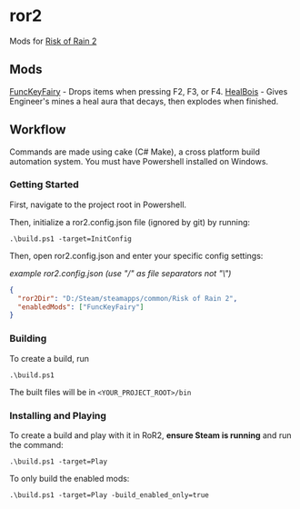 # ror2

Mods for [Risk of Rain 2](https://store.steampowered.com/app/632360/Risk_of_Rain_2/)

## Mods

[FuncKeyFairy](https://github.com/dasmods/ror2/tree/master/Mods/FuncKeyFairy) - Drops items when pressing F2, F3, or F4.
[HealBois](https://github.com/dasmods/ror2/tree/master/Mods/HealBois) - Gives Engineer's mines a heal aura that decays, then explodes when finished.

## Workflow

Commands are made using cake (C# Make), a cross platform build automation system. You must have Powershell installed on Windows.

### Getting Started

First, navigate to the project root in Powershell.

Then, initialize a ror2.config.json file (ignored by git) by running:

```
.\build.ps1 -target=InitConfig
```

Then, open ror2.config.json and enter your specific config settings:

_example ror2.config.json (use "/" as file separators not "\\")_

```json
{
  "ror2Dir": "D:/Steam/steamapps/common/Risk of Rain 2",
  "enabledMods": ["FuncKeyFairy"]
}
```

### Building 

To create a build, run

```
.\build.ps1
```

The built files will be in `<YOUR_PROJECT_ROOT>/bin`

### Installing and Playing

To create a build and play with it in RoR2, **ensure Steam is running** and run the command:

```
.\build.ps1 -target=Play
```

To only build the enabled mods:

```
.\build.ps1 -target=Play -build_enabled_only=true
```
